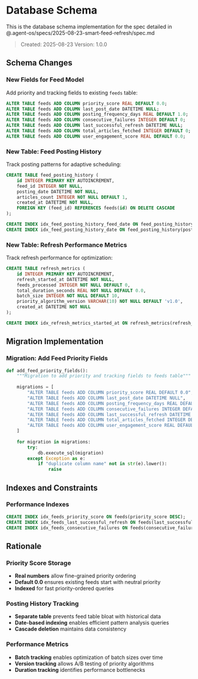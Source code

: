 # Database Schema

This is the database schema implementation for the spec detailed in @.agent-os/specs/2025-08-23-smart-feed-refresh/spec.md

> Created: 2025-08-23
> Version: 1.0.0

## Schema Changes

### New Fields for Feed Model

Add priority and tracking fields to existing `feeds` table:

```sql
ALTER TABLE feeds ADD COLUMN priority_score REAL DEFAULT 0.0;
ALTER TABLE feeds ADD COLUMN last_post_date DATETIME NULL;
ALTER TABLE feeds ADD COLUMN posting_frequency_days REAL DEFAULT 1.0;
ALTER TABLE feeds ADD COLUMN consecutive_failures INTEGER DEFAULT 0;
ALTER TABLE feeds ADD COLUMN last_successful_refresh DATETIME NULL;
ALTER TABLE feeds ADD COLUMN total_articles_fetched INTEGER DEFAULT 0;
ALTER TABLE feeds ADD COLUMN user_engagement_score REAL DEFAULT 0.0;
```

### New Table: Feed Posting History

Track posting patterns for adaptive scheduling:

```sql
CREATE TABLE feed_posting_history (
    id INTEGER PRIMARY KEY AUTOINCREMENT,
    feed_id INTEGER NOT NULL,
    posting_date DATETIME NOT NULL,
    articles_count INTEGER NOT NULL DEFAULT 1,
    created_at DATETIME NOT NULL,
    FOREIGN KEY (feed_id) REFERENCES feeds(id) ON DELETE CASCADE
);

CREATE INDEX idx_feed_posting_history_feed_date ON feed_posting_history(feed_id, posting_date);
CREATE INDEX idx_feed_posting_history_date ON feed_posting_history(posting_date);
```

### New Table: Refresh Performance Metrics

Track refresh performance for optimization:

```sql
CREATE TABLE refresh_metrics (
    id INTEGER PRIMARY KEY AUTOINCREMENT,
    refresh_started_at DATETIME NOT NULL,
    feeds_processed INTEGER NOT NULL DEFAULT 0,
    total_duration_seconds REAL NOT NULL DEFAULT 0.0,
    batch_size INTEGER NOT NULL DEFAULT 10,
    priority_algorithm_version VARCHAR(10) NOT NULL DEFAULT 'v1.0',
    created_at DATETIME NOT NULL
);

CREATE INDEX idx_refresh_metrics_started_at ON refresh_metrics(refresh_started_at);
```

## Migration Implementation

### Migration: Add Feed Priority Fields
```python
def add_feed_priority_fields():
    """Migration to add priority and tracking fields to feeds table"""
    
    migrations = [
        "ALTER TABLE feeds ADD COLUMN priority_score REAL DEFAULT 0.0",
        "ALTER TABLE feeds ADD COLUMN last_post_date DATETIME NULL",
        "ALTER TABLE feeds ADD COLUMN posting_frequency_days REAL DEFAULT 1.0", 
        "ALTER TABLE feeds ADD COLUMN consecutive_failures INTEGER DEFAULT 0",
        "ALTER TABLE feeds ADD COLUMN last_successful_refresh DATETIME NULL",
        "ALTER TABLE feeds ADD COLUMN total_articles_fetched INTEGER DEFAULT 0",
        "ALTER TABLE feeds ADD COLUMN user_engagement_score REAL DEFAULT 0.0"
    ]
    
    for migration in migrations:
        try:
            db.execute_sql(migration)
        except Exception as e:
            if "duplicate column name" not in str(e).lower():
                raise
```

## Indexes and Constraints

### Performance Indexes
```sql
CREATE INDEX idx_feeds_priority_score ON feeds(priority_score DESC);
CREATE INDEX idx_feeds_last_successful_refresh ON feeds(last_successful_refresh);
CREATE INDEX idx_feeds_consecutive_failures ON feeds(consecutive_failures);
```

## Rationale

### Priority Score Storage
- **Real numbers** allow fine-grained priority ordering
- **Default 0.0** ensures existing feeds start with neutral priority
- **Indexed** for fast priority-ordered queries

### Posting History Tracking
- **Separate table** prevents feed table bloat with historical data
- **Date-based indexing** enables efficient pattern analysis queries
- **Cascade deletion** maintains data consistency

### Performance Metrics
- **Batch tracking** enables optimization of batch sizes over time  
- **Version tracking** allows A/B testing of priority algorithms
- **Duration tracking** identifies performance bottlenecks